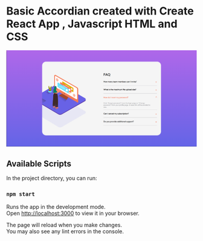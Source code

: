 # Basic Accordian created with Create React App , Javascript HTML and CSS

![alt text](<src/images/Screenshot 2024-02-25 002731.png>)

## Available Scripts

In the project directory, you can run:

### `npm start`

Runs the app in the development mode.\
Open [http://localhost:3000](http://localhost:3000) to view it in your browser.

The page will reload when you make changes.\
You may also see any lint errors in the console.
